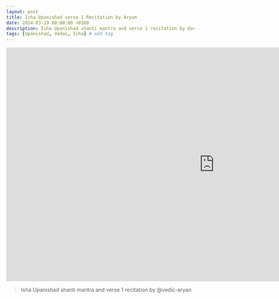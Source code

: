```yaml
---
layout: post
title: Isha Upanishad verse 1 Recitation by Aryan
date: 2024-03-19 00:00:00 +0300
description: Isha Upanishad shanti mantra and verse 1 recitation by @vedic-aryan 
tags: [Upanishad, Vedas, Isha] # add tag
---
```


<iframe width="1116" height="628" src="https://www.youtube.com/embed/oUwKKUixMdI" title="Isha Upanishad Recitation Aryan Rawat" frameborder="0" allow="accelerometer; autoplay; clipboard-write; encrypted-media; gyroscope; picture-in-picture; web-share" allowfullscreen></iframe>

> Isha Upanishad shanti mantra and verse 1 recitation by @vedic-aryan 


